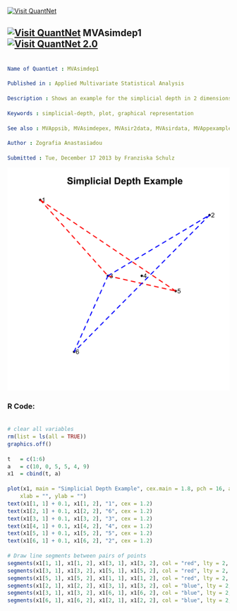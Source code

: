 
[<img src="https://github.com/QuantLet/Styleguide-and-FAQ/blob/master/pictures/banner.png" width="888" alt="Visit QuantNet">](http://quantlet.de/)

## [<img src="https://github.com/QuantLet/Styleguide-and-FAQ/blob/master/pictures/qloqo.png" alt="Visit QuantNet">](http://quantlet.de/) **MVAsimdep1** [<img src="https://github.com/QuantLet/Styleguide-and-FAQ/blob/master/pictures/QN2.png" width="60" alt="Visit QuantNet 2.0">](http://quantlet.de/)

```yaml

Name of QuantLet : MVAsimdep1

Published in : Applied Multivariate Statistical Analysis

Description : Shows an example for the simplicial depth in 2 dimensions.

Keywords : simplicial-depth, plot, graphical representation

See also : MVAppsib, MVAsimdepex, MVAsir2data, MVAsirdata, MVAppexample, ppsib, ppsibexample

Author : Zografia Anastasiadou

Submitted : Tue, December 17 2013 by Franziska Schulz

```

![Picture1](MVAsimdep1.png)


### R Code:
```r

# clear all variables
rm(list = ls(all = TRUE))
graphics.off()

t   = c(1:6)
a   = c(10, 0, 5, 5, 4, 9)
x1  = cbind(t, a)

plot(x1, main = "Simplicial Depth Example", cex.main = 1.8, pch = 16, axes = FALSE, 
    xlab = "", ylab = "")
text(x1[1, 1] + 0.1, x1[1, 2], "1", cex = 1.2)
text(x1[2, 1] + 0.1, x1[2, 2], "6", cex = 1.2)
text(x1[3, 1] + 0.1, x1[3, 2], "3", cex = 1.2)
text(x1[4, 1] + 0.1, x1[4, 2], "4", cex = 1.2)
text(x1[5, 1] + 0.1, x1[5, 2], "5", cex = 1.2)
text(x1[6, 1] + 0.1, x1[6, 2], "2", cex = 1.2)

# Draw line segments between pairs of points
segments(x1[1, 1], x1[1, 2], x1[3, 1], x1[3, 2], col = "red", lty = 2, lwd = 3)
segments(x1[3, 1], x1[3, 2], x1[5, 1], x1[5, 2], col = "red", lty = 2, lwd = 3)
segments(x1[5, 1], x1[5, 2], x1[1, 1], x1[1, 2], col = "red", lty = 2, lwd = 3)
segments(x1[2, 1], x1[2, 2], x1[3, 1], x1[3, 2], col = "blue", lty = 2, lwd = 3)
segments(x1[3, 1], x1[3, 2], x1[6, 1], x1[6, 2], col = "blue", lty = 2, lwd = 3)
segments(x1[6, 1], x1[6, 2], x1[2, 1], x1[2, 2], col = "blue", lty = 2, lwd = 3) 

```
